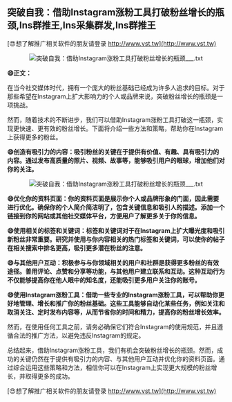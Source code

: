 ## **突破自我：借助Instagram涨粉工具打破粉丝增长的瓶颈,Ins群推王,Ins采集群发,Ins群推王**

[😍想了解推广相关软件的朋友请登录 http://www.vst.tw](http://www.vst.tw)

 <center><img src="https://vst.tw/MP4/tuiguang/png/8.png" alt="突破自我：借助Instagram涨粉工具打破粉丝增长的瓶颈___.txt"></center>

**😄正文：**

在当今社交媒体时代，拥有一个庞大的粉丝基础已经成为许多人追求的目标。对于那些希望在Instagram上扩大影响力的个人或品牌来说，突破粉丝增长的瓶颈是一项挑战。

然而，随着技术的不断进步，我们可以借助Instagram涨粉工具打破这一瓶颈，实现更快速、更有效的粉丝增长。下面将介绍一些方法和策略，帮助你在Instagram上获得更多的粉丝。

**😄创造有吸引力的内容：吸引粉丝的关键在于提供有价值、有趣、具有吸引力的内容。通过发布高质量的照片、视频、故事等，能够吸引用户的眼球，增加他们对你的关注。**

 <center><img src="https://vst.tw/MP4/tuiguang/png/7.png" alt="突破自我：借助Instagram涨粉工具打破粉丝增长的瓶颈___.txt"></center>

**😄优化你的资料页面：你的资料页面是展示你个人或品牌形象的门面，因此需要进行优化。确保你的个人简介简洁明了，包含关键信息和吸引人的描述。添加一个链接到你的网站或其他社交媒体平台，方便用户了解更多关于你的信息。**

**😄使用相关的标签和关键词：标签和关键词对于在Instagram上扩大曝光度和吸引新粉丝非常重要。研究并使用与你内容相关的热门标签和关键词，可以使你的帖子在相关搜索中排名更高，吸引更多潜在粉丝的注意。**

**😄与其他用户互动：积极参与与你领域相关的用户和社群是获得更多粉丝的有效途径。善用评论、点赞和分享等功能，与其他用户建立联系和互动。这种互动行为不仅能够提高你在他人眼中的知名度，还能吸引更多用户关注你的账号。**

**😄使用Instagram涨粉工具：借助一些专业的Instagram涨粉工具，可以帮助你更好地管理、增长和推广你的粉丝基础。这些工具能够自动化某些任务，例如关注和取消关注、定时发布内容等，从而节省你的时间和精力，提高你的粉丝增长效率。**

然而，在使用任何工具之前，请务必确保它们符合Instagram的使用规范，并且遵循合法的推广方法，以避免违反Instagram的规定。

总结起来，借助Instagram涨粉工具，我们有机会突破粉丝增长的瓶颈。然而，成功的关键仍然在于提供有吸引力的内容、与其他用户互动并优化你的资料页面。通过综合运用这些策略和方法，相信你可以在Instagram上实现更大规模的粉丝增长，并取得更多的成功。

[😍想了解推广相关软件的朋友请登录 http://www.vst.tw](http://www.vst.tw)



